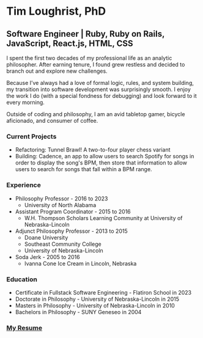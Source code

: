 # Tim Loughrist, PhD
## Software Engineer | Ruby, Ruby on Rails, JavaScript, React.js, HTML, CSS

I spent the first two decades of my professional life as an analytic philosopher. After earning tenure, I found grew restless and decided to branch out and explore new challenges.

Because I’ve always had a love of formal logic, rules, and system building, my transition into software development was surprisingly smooth. I enjoy the work I do (with a special fondness for debugging) and look forward to it every morning.

Outside of coding and philosophy, I am an avid tabletop gamer, bicycle aficionado, and consumer of coffee.

### Current Projects ###
* Refactoring: Tunnel Brawl! A two-to-four player chess variant
* Building: Cadence, an app to allow users to search Spotify for songs in order to display the song's BPM, then store that information to allow users to search for songs that fall within a BPM range.

### Experience ###
* Philosophy Professor - 2016 to 2023
  * University of North Alabama
* Assistant Program Coordinator - 2015 to 2016
  * W.H. Thompson Scholars Learning Community at University of Nebraska-Lincoln
* Adjunct Philosophy Professor - 2013 to 2015
  * Doane University
  * Southeast Community College
  * University of Nebraska-Lincoln
* Soda Jerk - 2005 to 2016
  * Ivanna Cone Ice Cream in Lincoln, Nebraska

### Education ###
* Certificate in Fullstack Software Engineering - Flatiron School in 2023
* Doctorate in Philosophy - University of Nebraska-Lincoln in 2015
* Masters in Philosophy - University of Nebraska-Lincoln in 2010
* Bachelors in Philosophy - SUNY Geneseo in 2004

### [My Resume](https://github.com/tloughrist/tloughrist/blob/main/SE%20Updated%20Resume-8.pdf) ###
